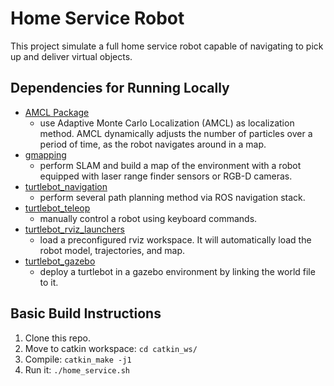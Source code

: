 # Home Service Robot
This project simulate a full home service robot capable of navigating to pick up and deliver virtual objects. 

## Dependencies for Running Locally
* [AMCL Package](http://wiki.ros.org/amcl)
    * use Adaptive Monte Carlo Localization (AMCL) as localization method. AMCL dynamically adjusts the number of particles over a period of time, as the robot navigates around in a map.
* [gmapping](http://wiki.ros.org/gmapping) 
    * perform SLAM and build a map of the environment with a robot equipped with laser range finder sensors or RGB-D cameras.
* [turtlebot_navigation](http://wiki.ros.org/turtlebot_navigation)
    * perform several path planning method via ROS navigation stack.
* [turtlebot_teleop](http://wiki.ros.org/turtlebot_teleop)
    * manually control a robot using keyboard commands.
* [turtlebot_rviz_launchers](http://wiki.ros.org/turtlebot_rviz_launchers)
    * load a preconfigured rviz workspace. It will automatically load the robot model, trajectories, and map.
* [turtlebot_gazebo](http://wiki.ros.org/turtlebot_gazebo)
    * deploy a turtlebot in a gazebo environment by linking the world file to it.

## Basic Build Instructions

1. Clone this repo.
2. Move to catkin workspace: `cd catkin_ws/`
3. Compile: `catkin_make -j1`
4. Run it: `./home_service.sh`
